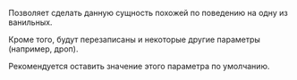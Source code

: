 Позволяет сделать данную сущность похожей по поведению на одну из ванильных.

Кроме того, будут перезаписаны и некоторые другие параметры (например, дроп).

Рекомендуется оставить значение этого параметра по умолчанию.